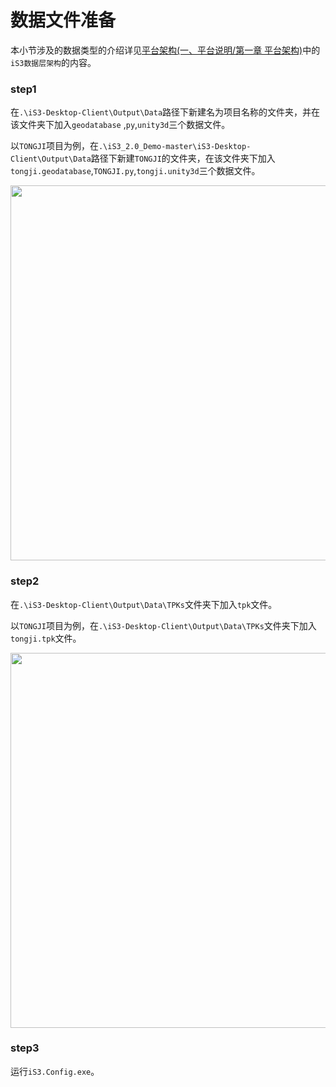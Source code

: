 # 数据文件准备



本小节涉及的数据类型的介绍详见[平台架构(一、平台说明/第一章 平台架构)](./../../../chapter1/section1.md)中的`iS3数据层架构`的内容。

### step1

在`.\iS3-Desktop-Client\Output\Data`路径下新建名为项目名称的文件夹，并在该文件夹下加入`geodatabase` ,`py`,`unity3d`三个数据文件。

以`TONGJI`项目为例，在`.\iS3_2.0_Demo-master\iS3-Desktop-Client\Output\Data`路径下新建`TONGJI`的文件夹，在该文件夹下加入`tongji.geodatabase`,`TONGJI.py`,`tongji.unity3d`三个数据文件。

<img src= "https://i.postimg.cc/hPNgZ9w5/data.png" width="600px"/>

### step2

在`.\iS3-Desktop-Client\Output\Data\TPKs`文件夹下加入`tpk`文件。

以`TONGJI`项目为例，在`.\iS3-Desktop-Client\Output\Data\TPKs`文件夹下加入`tongji.tpk`文件。

<img src= "https://i.postimg.cc/CLq919Pc/tpks.png"  width="600px"/>

### step3

运行`iS3.Config.exe`。